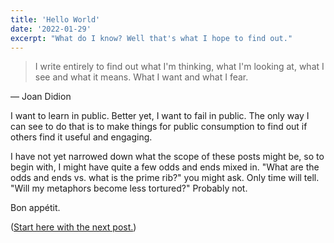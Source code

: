 ```yaml
---
title: 'Hello World'
date: '2022-01-29'
excerpt: "What do I know? Well that's what I hope to find out."
---
```


> I write entirely to find out what I'm thinking, what I'm looking at, what I see and what it means. What I want and what I fear.

— Joan Didion

I want to learn in public. Better yet, I want to fail in public. The only way I can see to do that is to make things for public consumption to find out if others find it useful and engaging.

I have not yet narrowed down what the scope of these posts might be, so to begin with, I might have quite a few odds and ends mixed in. "What are the odds and ends vs. what is the prime rib?" you might ask. Only time will tell. "Will my metaphors become less tortured?" Probably not.

Bon appétit.

([Start here with the next post.](/posts/not-another-tailwind-post))